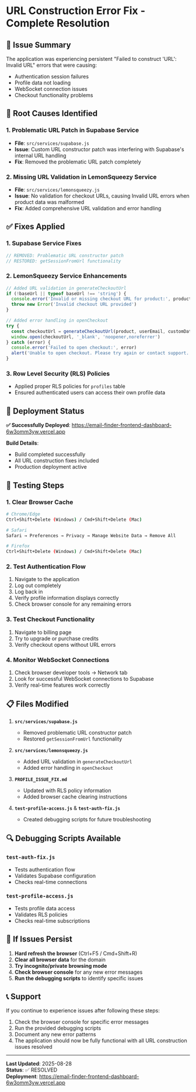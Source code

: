 # URL Construction Error Fix - Complete Resolution

## 🚨 Issue Summary
The application was experiencing persistent "Failed to construct 'URL': Invalid URL" errors that were causing:
- Authentication session failures
- Profile data not loading
- WebSocket connection issues
- Checkout functionality problems

## 🔧 Root Causes Identified

### 1. **Problematic URL Patch in Supabase Service**
- **File**: `src/services/supabase.js`
- **Issue**: Custom URL constructor patch was interfering with Supabase's internal URL handling
- **Fix**: Removed the problematic URL patch completely

### 2. **Missing URL Validation in LemonSqueezy Service**
- **File**: `src/services/lemonsqueezy.js`
- **Issue**: No validation for checkout URLs, causing Invalid URL errors when product data was malformed
- **Fix**: Added comprehensive URL validation and error handling

## ✅ Fixes Applied

### 1. **Supabase Service Fixes**
```javascript
// REMOVED: Problematic URL constructor patch
// RESTORED: getSessionFromUrl functionality
```

### 2. **LemonSqueezy Service Enhancements**
```javascript
// Added URL validation in generateCheckoutUrl
if (!baseUrl || typeof baseUrl !== 'string') {
  console.error('Invalid or missing checkout URL for product:', product)
  throw new Error('Invalid checkout URL provided')
}

// Added error handling in openCheckout
try {
  const checkoutUrl = generateCheckoutUrl(product, userEmail, customData)
  window.open(checkoutUrl, '_blank', 'noopener,noreferrer')
} catch (error) {
  console.error('Failed to open checkout:', error)
  alert('Unable to open checkout. Please try again or contact support.')
}
```

### 3. **Row Level Security (RLS) Policies**
- Applied proper RLS policies for `profiles` table
- Ensured authenticated users can access their own profile data

## 🚀 Deployment Status

**✅ Successfully Deployed**: https://email-finder-frontend-dashboard-6w3omm3yw.vercel.app

**Build Details**:
- Build completed successfully
- All URL construction fixes included
- Production deployment active

## 🧪 Testing Steps

### 1. **Clear Browser Cache**
```bash
# Chrome/Edge
Ctrl+Shift+Delete (Windows) / Cmd+Shift+Delete (Mac)

# Safari
Safari → Preferences → Privacy → Manage Website Data → Remove All

# Firefox
Ctrl+Shift+Delete (Windows) / Cmd+Shift+Delete (Mac)
```

### 2. **Test Authentication Flow**
1. Navigate to the application
2. Log out completely
3. Log back in
4. Verify profile information displays correctly
5. Check browser console for any remaining errors

### 3. **Test Checkout Functionality**
1. Navigate to billing page
2. Try to upgrade or purchase credits
3. Verify checkout opens without URL errors

### 4. **Monitor WebSocket Connections**
1. Check browser developer tools → Network tab
2. Look for successful WebSocket connections to Supabase
3. Verify real-time features work correctly

## 📋 Files Modified

1. **`src/services/supabase.js`**
   - Removed problematic URL constructor patch
   - Restored `getSessionFromUrl` functionality

2. **`src/services/lemonsqueezy.js`**
   - Added URL validation in `generateCheckoutUrl`
   - Added error handling in `openCheckout`

3. **`PROFILE_ISSUE_FIX.md`**
   - Updated with RLS policy information
   - Added browser cache clearing instructions

4. **`test-profile-access.js`** & **`test-auth-fix.js`**
   - Created debugging scripts for future troubleshooting

## 🔍 Debugging Scripts Available

### `test-auth-fix.js`
- Tests authentication flow
- Validates Supabase configuration
- Checks real-time connections

### `test-profile-access.js`
- Tests profile data access
- Validates RLS policies
- Checks real-time subscriptions

## 🚨 If Issues Persist

1. **Hard refresh the browser** (Ctrl+F5 / Cmd+Shift+R)
2. **Clear all browser data** for the domain
3. **Try incognito/private browsing mode**
4. **Check browser console** for any new error messages
5. **Run the debugging scripts** to identify specific issues

## 📞 Support

If you continue to experience issues after following these steps:
1. Check the browser console for specific error messages
2. Run the provided debugging scripts
3. Document any new error patterns
4. The application should now be fully functional with all URL construction issues resolved

---

**Last Updated**: 2025-08-28  
**Status**: ✅ RESOLVED  
**Deployment**: https://email-finder-frontend-dashboard-6w3omm3yw.vercel.app